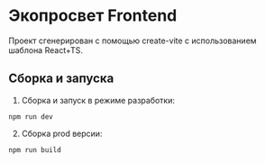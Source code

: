 # Экопросвет Frontend

Проект сгенерирован с помощью create-vite с использованием шаблона React+TS.

## Сборка и запуска

1. Сборка и запуск в режиме разработки:

```
npm run dev
```

2. Сборка prod версии:

```
npm run build
```
